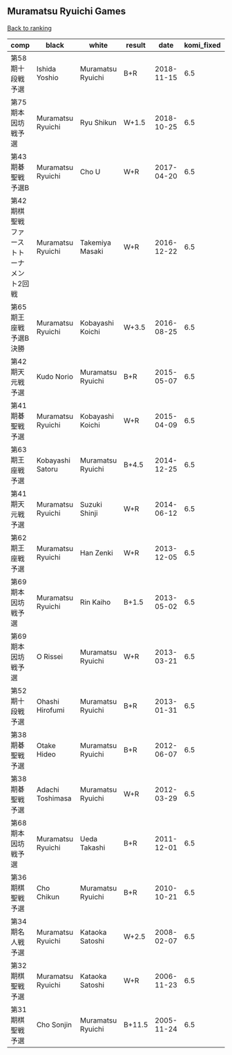 ## Muramatsu Ryuichi Games

[Back to ranking](../../index.md)




| **comp** | **black** | **white** | **result** | **date** | **komi_fixed** | **kifu** | 
| --- | --- | --- | --- | --- | --- | --- |
| 第58期十段戦予選 | Ishida Yoshio | Muramatsu Ryuichi | B+R | 2018-11-15 | 6.5 | [Kifu](https://kifudepot.net/kifucontents.php?id=xiE2Ec%2BLYoKoGPqpIRaCag%3D%3D) | 
| 第75期本因坊戦予選 | Muramatsu Ryuichi | Ryu Shikun | W+1.5 | 2018-10-25 | 6.5 | [Kifu](https://kifudepot.net/kifucontents.php?id=KwbwYpkP3nyTN9oM8zlILA%3D%3D) | 
| 第43期碁聖戦　予選B | Muramatsu Ryuichi | Cho U | W+R | 2017-04-20 | 6.5 | [Kifu](https://kifudepot.net/kifucontents.php?id=mg%2FsyzUk%2Bfb%2F9bwAfKvhxg%3D%3D) | 
| 第42期棋聖戦　ファーストトーナメント2回戦 | Muramatsu Ryuichi | Takemiya Masaki | W+R | 2016-12-22 | 6.5 | [Kifu](https://kifudepot.net/kifucontents.php?id=679piJnHRsRe0w736occww%3D%3D) | 
| 第65期王座戦　予選B決勝 | Muramatsu Ryuichi | Kobayashi Koichi | W+3.5 | 2016-08-25 | 6.5 | [Kifu](https://kifudepot.net/kifucontents.php?id=vsnmvu8U19psU4%2FyrTv%2FRQ%3D%3D) | 
| 第42期天元戦予選 | Kudo Norio | Muramatsu Ryuichi | B+R | 2015-05-07 | 6.5 | [Kifu](https://kifudepot.net/kifucontents.php?id=EJTXfdL9%2B1ie0PGtKHdWAA%3D%3D) | 
| 第41期碁聖戦予選 | Muramatsu Ryuichi | Kobayashi Koichi | W+R | 2015-04-09 | 6.5 | [Kifu](https://kifudepot.net/kifucontents.php?id=T78Vq06m1mIqTp7bY7%2Br1A%3D%3D) | 
| 第63期王座戦予選 | Kobayashi Satoru | Muramatsu Ryuichi | B+4.5 | 2014-12-25 | 6.5 | [Kifu](https://kifudepot.net/kifucontents.php?id=EP0Nb5qoiNqJvM%2F2xgwpFg%3D%3D) | 
| 第41期天元戦予選 | Muramatsu Ryuichi | Suzuki Shinji | W+R | 2014-06-12 | 6.5 | [Kifu](https://kifudepot.net/kifucontents.php?id=JbNder9qOUDCU5lEzreB9w%3D%3D) | 
| 第62期王座戦予選 | Muramatsu Ryuichi | Han Zenki | W+R | 2013-12-05 | 6.5 | [Kifu](https://kifudepot.net/kifucontents.php?id=kHq9zU%2BAMRWLe2oY7nCzYQ%3D%3D) | 
| 第69期本因坊戦予選 | Muramatsu Ryuichi | Rin Kaiho | B+1.5 | 2013-05-02 | 6.5 | [Kifu](https://kifudepot.net/kifucontents.php?id=HPiu2cEdD9qzIT8WZtv8uA%3D%3D) | 
| 第69期本因坊戦予選 | O Rissei | Muramatsu Ryuichi | W+R | 2013-03-21 | 6.5 | [Kifu](https://kifudepot.net/kifucontents.php?id=MMu800qYYumb%2FmYJuy6ajA%3D%3D) | 
| 第52期十段戦予選 | Ohashi Hirofumi | Muramatsu Ryuichi | B+R | 2013-01-31 | 6.5 | [Kifu](https://kifudepot.net/kifucontents.php?id=j8DWPAMtcHyCPIXdp4i%2Bxw%3D%3D) | 
| 第38期碁聖戦予選 | Otake Hideo | Muramatsu Ryuichi | B+R | 2012-06-07 | 6.5 | [Kifu](https://kifudepot.net/kifucontents.php?id=Qq3ztWTDvZ86wBQ37GZ0oA%3D%3D) | 
| 第38期碁聖戦予選 | Adachi Toshimasa | Muramatsu Ryuichi | W+R | 2012-03-29 | 6.5 | [Kifu](https://kifudepot.net/kifucontents.php?id=pu4duclJGsRr75FPhg2D2Q%3D%3D) | 
| 第68期本因坊戦予選 | Muramatsu Ryuichi | Ueda Takashi | B+R | 2011-12-01 | 6.5 | [Kifu](https://kifudepot.net/kifucontents.php?id=%2FFXZ9ONFdWJsXZ3q76w51g%3D%3D) | 
| 第36期棋聖戦予選 | Cho Chikun | Muramatsu Ryuichi | B+R | 2010-10-21 | 6.5 | [Kifu](https://kifudepot.net/kifucontents.php?id=W3NZ4etgmfyonARvXNFgoA%3D%3D) | 
| 第34期名人戦予選 | Muramatsu Ryuichi | Kataoka Satoshi | W+2.5 | 2008-02-07 | 6.5 | [Kifu](https://kifudepot.net/kifucontents.php?id=bNy0XEyNrHu0xdn4rmAUrQ%3D%3D) | 
| 第32期棋聖戦予選 | Muramatsu Ryuichi | Kataoka Satoshi | W+R | 2006-11-23 | 6.5 | [Kifu](https://kifudepot.net/kifucontents.php?id=F5UtpgUcuA2xN%2B9R1MCLWA%3D%3D) | 
| 第31期棋聖戦予選 | Cho Sonjin | Muramatsu Ryuichi | B+11.5 | 2005-11-24 | 6.5 | [Kifu](https://kifudepot.net/kifucontents.php?id=ji22CoQqzu1hno9g0sAOPQ%3D%3D) |




